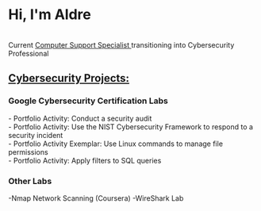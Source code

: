 <h1>Hi, I'm Aldre</h1> 
<br>
Current <a href="https://www.linkedin.com/in/aldrebernard/"> Computer Support Specialist </a> transitioning into Cybersecurity Professional 

<br>
<h2><u>Cybersecurity Projects:</u></h2>
<h3>Google Cybersecurity Certification Labs</h3>
- Portfolio Activity: Conduct a security audit<br>
- Portfolio Activity: Use the NIST Cybersecurity Framework to respond to a security incident<br>
- Portfolio Activity Exemplar: Use Linux commands to manage file permissions<br>
- Portfolio Activity: Apply filters to SQL queries<br>



<h3><b>Other Labs</b></h3>
-Nmap Network Scanning (Coursera)
-WireShark Lab

